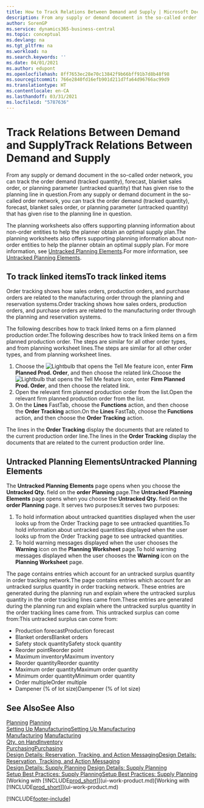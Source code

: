 ```yaml
---
title: How to Track Relations Between Demand and Supply | Microsoft Docs
description: From any supply or demand document in the so-called order network, you can track the order demand (tracked quantity), forecast, blanket sales order, or planning parameter (untracked quantity) that has given rise to the planning line in question.
author: SorenGP
ms.service: dynamics365-business-central
ms.topic: conceptual
ms.devlang: na
ms.tgt_pltfrm: na
ms.workload: na
ms.search.keywords: ''
ms.date: 04/01/2021
ms.author: edupont
ms.openlocfilehash: 8ff7653ec28e70c13842f9b66bff91b7d8b48f98
ms.sourcegitcommit: 766e2840fd16efb901d211d7fa64d96766ac99d9
ms.translationtype: HT
ms.contentlocale: en-CA
ms.lasthandoff: 03/31/2021
ms.locfileid: "5787636"
---
```

# <a name="track-relations-between-demand-and-supply"></a><span data-ttu-id="41a6f-103">Track Relations Between Demand and Supply</span><span class="sxs-lookup"><span data-stu-id="41a6f-103">Track Relations Between Demand and Supply</span></span>
<span data-ttu-id="41a6f-104">From any supply or demand document in the so-called order network, you can track the order demand (tracked quantity), forecast, blanket sales order, or planning parameter (untracked quantity) that has given rise to the planning line in question.</span><span class="sxs-lookup"><span data-stu-id="41a6f-104">From any supply or demand document in the so-called order network, you can track the order demand (tracked quantity), forecast, blanket sales order, or planning parameter (untracked quantity) that has given rise to the planning line in question.</span></span>

<span data-ttu-id="41a6f-105">The planning worksheets also offers supporting planning information about non-order entities to help the planner obtain an optimal supply plan.</span><span class="sxs-lookup"><span data-stu-id="41a6f-105">The planning worksheets also offers supporting planning information about non-order entities to help the planner obtain an optimal supply plan.</span></span> <span data-ttu-id="41a6f-106">For more information, see [Untracked Planning Elements](production-how-track-demand-supply.md#untracked-planning-elements).</span><span class="sxs-lookup"><span data-stu-id="41a6f-106">For more information, see [Untracked Planning Elements](production-how-track-demand-supply.md#untracked-planning-elements).</span></span>

## <a name="to-track-linked-items"></a><span data-ttu-id="41a6f-107">To track linked items</span><span class="sxs-lookup"><span data-stu-id="41a6f-107">To track linked items</span></span>
<span data-ttu-id="41a6f-108">Order tracking shows how sales orders, production orders, and purchase orders are related to the manufacturing order through the planning and reservation systems.</span><span class="sxs-lookup"><span data-stu-id="41a6f-108">Order tracking shows how sales orders, production orders, and purchase orders are related to the manufacturing order through the planning and reservation systems.</span></span>

<span data-ttu-id="41a6f-109">The following describes how to track linked items on a firm planned production order.</span><span class="sxs-lookup"><span data-stu-id="41a6f-109">The following describes how to track linked items on a firm planned production order.</span></span> <span data-ttu-id="41a6f-110">The steps are similar for all other order types, and from planning worksheet lines.</span><span class="sxs-lookup"><span data-stu-id="41a6f-110">The steps are similar for all other order types, and from planning worksheet lines.</span></span>

1. <span data-ttu-id="41a6f-111">Choose the ![Lightbulb that opens the Tell Me feature](media/ui-search/search_small.png "Tell me what you want to do") icon, enter **Firm Planned Prod. Order**, and then choose the related link.</span><span class="sxs-lookup"><span data-stu-id="41a6f-111">Choose the ![Lightbulb that opens the Tell Me feature](media/ui-search/search_small.png "Tell me what you want to do") icon, enter **Firm Planned Prod. Order**, and then choose the related link.</span></span>
2. <span data-ttu-id="41a6f-112">Open the relevant firm planned production order from the list.</span><span class="sxs-lookup"><span data-stu-id="41a6f-112">Open the relevant firm planned production order from the list.</span></span>
3. <span data-ttu-id="41a6f-113">On the **Lines** FastTab, choose the **Functions** action, and then choose the **Order Tracking** action.</span><span class="sxs-lookup"><span data-stu-id="41a6f-113">On the **Lines** FastTab, choose the **Functions** action, and then choose the **Order Tracking** action.</span></span>

<span data-ttu-id="41a6f-114">The lines in the **Order Tracking** display the documents that are related to the current production order line.</span><span class="sxs-lookup"><span data-stu-id="41a6f-114">The lines in the **Order Tracking** display the documents that are related to the current production order line.</span></span>

## <a name="untracked-planning-elements"></a><span data-ttu-id="41a6f-115">Untracked Planning Elements</span><span class="sxs-lookup"><span data-stu-id="41a6f-115">Untracked Planning Elements</span></span>
<span data-ttu-id="41a6f-116">The **Untracked Planning Elements** page opens when you choose the **Untracked Qty.** field on the **order Planning** page.</span><span class="sxs-lookup"><span data-stu-id="41a6f-116">The **Untracked Planning Elements** page opens when you choose the **Untracked Qty.** field on the **order Planning** page.</span></span> <span data-ttu-id="41a6f-117">It serves two purposes:</span><span class="sxs-lookup"><span data-stu-id="41a6f-117">It serves two purposes:</span></span>

1. <span data-ttu-id="41a6f-118">To hold information about untracked quantities displayed when the user looks up from the Order Tracking page to see untracked quantities.</span><span class="sxs-lookup"><span data-stu-id="41a6f-118">To hold information about untracked quantities displayed when the user looks up from the Order Tracking page to see untracked quantities.</span></span>
2. <span data-ttu-id="41a6f-119">To hold warning messages displayed when the user chooses the **Warning** icon on the **Planning Worksheet** page.</span><span class="sxs-lookup"><span data-stu-id="41a6f-119">To hold warning messages displayed when the user chooses the **Warning** icon on the **Planning Worksheet** page.</span></span>

<span data-ttu-id="41a6f-120">The page contains entries which account for an untracked surplus quantity in order tracking network.</span><span class="sxs-lookup"><span data-stu-id="41a6f-120">The page contains entries which account for an untracked surplus quantity in order tracking network.</span></span> <span data-ttu-id="41a6f-121">These entries are generated during the planning run and explain where the untracked surplus quantity in the order tracking lines came from.</span><span class="sxs-lookup"><span data-stu-id="41a6f-121">These entries are generated during the planning run and explain where the untracked surplus quantity in the order tracking lines came from.</span></span> <span data-ttu-id="41a6f-122">This untracked surplus can come from:</span><span class="sxs-lookup"><span data-stu-id="41a6f-122">This untracked surplus can come from:</span></span>

- <span data-ttu-id="41a6f-123">Production forecast</span><span class="sxs-lookup"><span data-stu-id="41a6f-123">Production forecast</span></span>
- <span data-ttu-id="41a6f-124">Blanket orders</span><span class="sxs-lookup"><span data-stu-id="41a6f-124">Blanket orders</span></span>
- <span data-ttu-id="41a6f-125">Safety stock quantity</span><span class="sxs-lookup"><span data-stu-id="41a6f-125">Safety stock quantity</span></span>
- <span data-ttu-id="41a6f-126">Reorder point</span><span class="sxs-lookup"><span data-stu-id="41a6f-126">Reorder point</span></span>
- <span data-ttu-id="41a6f-127">Maximum inventory</span><span class="sxs-lookup"><span data-stu-id="41a6f-127">Maximum inventory</span></span>
- <span data-ttu-id="41a6f-128">Reorder quantity</span><span class="sxs-lookup"><span data-stu-id="41a6f-128">Reorder quantity</span></span>
- <span data-ttu-id="41a6f-129">Maximum order quantity</span><span class="sxs-lookup"><span data-stu-id="41a6f-129">Maximum order quantity</span></span>
- <span data-ttu-id="41a6f-130">Minimum order quantity</span><span class="sxs-lookup"><span data-stu-id="41a6f-130">Minimum order quantity</span></span>
- <span data-ttu-id="41a6f-131">Order multiple</span><span class="sxs-lookup"><span data-stu-id="41a6f-131">Order multiple</span></span>
- <span data-ttu-id="41a6f-132">Dampener (% of lot size)</span><span class="sxs-lookup"><span data-stu-id="41a6f-132">Dampener (% of lot size)</span></span>

## <a name="see-also"></a><span data-ttu-id="41a6f-133">See Also</span><span class="sxs-lookup"><span data-stu-id="41a6f-133">See Also</span></span>  
<span data-ttu-id="41a6f-134">[Planning](production-planning.md) </span><span class="sxs-lookup"><span data-stu-id="41a6f-134">[Planning](production-planning.md) </span></span>  
[<span data-ttu-id="41a6f-135">Setting Up Manufacturing</span><span class="sxs-lookup"><span data-stu-id="41a6f-135">Setting Up Manufacturing</span></span>](production-configure-production-processes.md)  
<span data-ttu-id="41a6f-136">[Manufacturing](production-manage-manufacturing.md)  </span><span class="sxs-lookup"><span data-stu-id="41a6f-136">[Manufacturing](production-manage-manufacturing.md)  </span></span>  
[<span data-ttu-id="41a6f-137">Qty. on Hand</span><span class="sxs-lookup"><span data-stu-id="41a6f-137">Inventory</span></span>](inventory-manage-inventory.md)  
[<span data-ttu-id="41a6f-138">Purchasing</span><span class="sxs-lookup"><span data-stu-id="41a6f-138">Purchasing</span></span>](purchasing-manage-purchasing.md)  
[<span data-ttu-id="41a6f-139">Design Details: Reservation, Tracking, and Action Messaging</span><span class="sxs-lookup"><span data-stu-id="41a6f-139">Design Details: Reservation, Tracking, and Action Messaging</span></span>](design-details-reservation-order-tracking-and-action-messaging.md)  
<span data-ttu-id="41a6f-140">[Design Details: Supply Planning](design-details-supply-planning.md) </span><span class="sxs-lookup"><span data-stu-id="41a6f-140">[Design Details: Supply Planning](design-details-supply-planning.md) </span></span>  
[<span data-ttu-id="41a6f-141">Setup Best Practices: Supply Planning</span><span class="sxs-lookup"><span data-stu-id="41a6f-141">Setup Best Practices: Supply Planning</span></span>](setup-best-practices-supply-planning.md)  
<span data-ttu-id="41a6f-142">[Working with [!INCLUDE[prod_short](includes/prod_short.md)]](ui-work-product.md)</span><span class="sxs-lookup"><span data-stu-id="41a6f-142">[Working with [!INCLUDE[prod_short](includes/prod_short.md)]](ui-work-product.md)</span></span>


[!INCLUDE[footer-include](includes/footer-banner.md)]